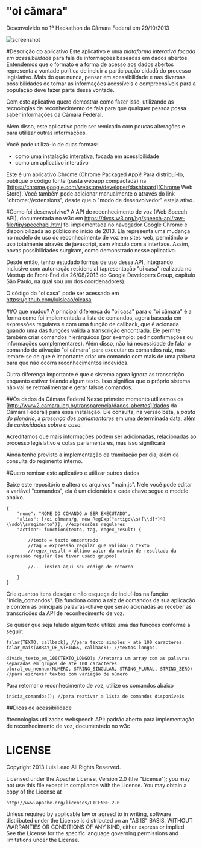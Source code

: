 "oi câmara"
===========

Desenvolvido no 1º Hackathon da Câmara Federal em 29/10/2013

![screenshot](https://raw.github.com/luisleao/oicamara/master/docs/screen_0.png)


#Descrição do aplicativo
Este aplicativo é uma *plataforma interativa focada em acessibilidade* para fala de informações baseadas em dados abertos.
Entendemos que o formato e a forma de acesso aos dados abertos representa a vontade política de incluir a participação cidadã do processo legislativo. Mais do que nunca, pensar em acessibilidade e nas diversas possibilidades de tornar as informações acessíveis e compreensíveis para a população deve fazer parte dessa vontade.

Com este aplicativo quero demostrar como fazer isso, utilizando as tecnologias de reconhecimento de fala para que qualquer pessoa possa saber informações da Câmara Federal.

Além disso, este aplicativo pode ser remixado com poucas alterações e para utilizar outras informações.


Você pode utilizá-lo de duas formas:
- como uma instalação interativa, focada em acessibilidade
- como um aplicativo interativo

Este é um aplicativo Chrome (Chrome Packaged App)!
Para distribuí-lo, publique o código fonte (pasta webapp compactada) na [https://chrome.google.com/webstore/developer/dashboard](Chrome Web Store). Você também pode adicionar manualmente o através do link "chrome://extensions", desde que o "modo de desenvolvedor" esteja ativo.



#Como foi desenvolvivo?
A API de reconhecimento de voz (Web Speech API), documentada no w3c em https://dvcs.w3.org/hg/speech-api/raw-file/tip/speechapi.html foi implementada no navegador Google Chrome e disponibilizada ao público no início de 2013. Ela representa uma mudança no modelo de uso do reconhecimento de voz em sites web, permitindo o uso totalmente através de javascript, sem vínculo com a interface. Assim, novas possibilidades surgiram, como demonstrado nesse aplicativo.

Desde então, tenho estudado formas de uso dessa API, integrando inclusive com automação residencial (apresentação "oi casa" realizada no Meetup de Front-End dia 26/08/2013 do Google Developers Group, capítulo São Paulo, na qual sou um dos coordenadores).

O código do "oi casa" pode ser acessado em https://github.com/luisleao/oicasa


##O que mudou?
A principal diferença do "oi casa" para o "oi câmara" é a forma como foi implementada a lista de comandos, agora baseada em expressões regulares e com uma função de callback, que é acionada quando uma das funções valida a transcrição encontrada. Ele permite também criar comandos hierárquicos (por exemplo: pedir confirmações ou informações complementares). Além disso, não há necessidade de falar o comando de ativação "oi câmara" para executar os comandos raiz, mas lembre-se de que é importante criar um comando com mais de uma palavra para que não ocorra reconhecimentos indevidos. 

Outra diferença importante é que o sistema agora ignora as transcrição enquanto estiver falando algum texto. Isso significa que o próprio sistema não vai se retroalimentar e gerar falsos comandos.



##Os dados da Câmara Federal
Nesse primeiro momento utilizamos os [http://www2.camara.leg.br/transparencia/dados-abertos](dados da Câmara Federal) para essa instalação.
Ele consulta, na versão beta, a *pauta do plenário*, a *presença dos parlamentares* em uma determinada data, além de *curiosidades sobre a casa*.

Acreditamos que mais informações podem ser adicionadas, relacionadas ao processo legislativo e cotas parlamentares, mas isso significará 

Ainda tenho previsto a implementação da tramitação por dia, além da consulta do regimento interno.




#Quero remixar este aplicativo e utilizar outros dados

Baixe este repositório e altera os arquivos "main.js". Nele você pode editar a variável "comandos", ela é um dicionário e cada chave segue o modelo abaixo.

```
{
	"nome": "NOME DO COMANDO A SER EXECUTADO",
	"alias": [/oi câmara/g, new RegExp("artigo\\s([\\d]*)º?\\sdo\\sregimento")], //expressões regulares
	"action": function(texto, tag, regex_result) {
		
		//texto = texto encontrado
		//tag = expressão regular que validou o texto
		//regex_result = último valor da matrix de resultado da expressão regular (se tiver usado grupos)

		//... insira aqui seu código de retorno

	}
}
```


Crie quantos itens desejar e não esqueça de incluí-los na função "inicia_comandos". Ela funciona como a raiz de comandos da sua aplicação e contém as principais palavras-chave que serão acionadas ao receber as transcrições da API de reconhecimento de voz.

Se quiser que seja falado algum texto utilize uma das funções conforme a seguir:


```
falar(TEXTO, callback); //para texto simples - até 100 caracteres.
falar_mais(ARRAY_DE_STRINGS, callback); //textos longos.

divide_texto_em_100(TEXTO_LONGO); //retorna um array com as palavras separadas em grupos de até 100 caracteres
plural_ou_nenhum(NUMERO, STRING_SINGULAR, STRING_PLURAL, STRING_ZERO) //para escrever textos com variação de número
```



Para retomar o reconhecimento de voz, utilize os comandos abaixo
```
inicia_comandos(); //para reativar a lista de comandos disponíveis

```


##Dicas de acessibilidade



#tecnologias utilizadas
webspeech API: padrão aberto para implementação de reconhecimento de voz, documentado no w3c










LICENSE
=======

Copyright 2013 Luis Leao All Rights Reserved.

Licensed under the Apache License, Version 2.0 (the "License");
you may not use this file except in compliance with the License.
You may obtain a copy of the License at

    http://www.apache.org/licenses/LICENSE-2.0

Unless required by applicable law or agreed to in writing, software
distributed under the License is distributed on an "AS IS" BASIS,
WITHOUT WARRANTIES OR CONDITIONS OF ANY KIND, either express or implied.
See the License for the specific language governing permissions and
limitations under the License.

